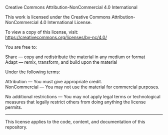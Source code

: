 Creative Commons Attribution-NonCommercial 4.0 International

This work is licensed under the Creative Commons Attribution-NonCommercial 4.0 International License.

To view a copy of this license, visit:
https://creativecommons.org/licenses/by-nc/4.0/

You are free to:

Share — copy and redistribute the material in any medium or format  
Adapt — remix, transform, and build upon the material  

Under the following terms:

Attribution — You must give appropriate credit.  
NonCommercial — You may not use the material for commercial purposes.  

No additional restrictions — You may not apply legal terms or technological measures that legally restrict others from doing anything the license permits.

---

This license applies to the code, content, and documentation of this repository.
